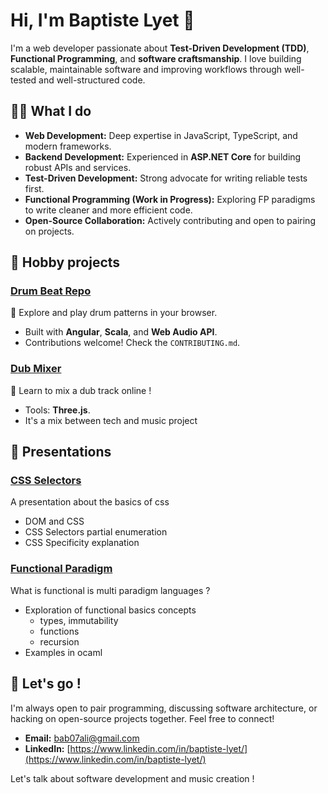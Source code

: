 # Hi, I'm Baptiste Lyet 👋

I'm a web developer passionate about **Test-Driven Development (TDD)**, **Functional Programming**, and **software craftsmanship**. I love building scalable, maintainable software and improving workflows through well-tested and well-structured code.

## 🤸‍♂️ What I do
- **Web Development:** Deep expertise in JavaScript, TypeScript, and modern frameworks.
- **Backend Development:** Experienced in **ASP.NET Core** for building robust APIs and services.
- **Test-Driven Development:** Strong advocate for writing reliable tests first.
- **Functional Programming (Work in Progress):** Exploring FP paradigms to write cleaner and more efficient code.
- **Open-Source Collaboration:** Actively contributing and open to pairing on projects.

## 📌 Hobby projects
### [Drum Beat Repo](https://github.com/Babali42/drum-beat-repo)
🎵 Explore and play drum patterns in your browser.
- Built with **Angular**, **Scala**, and **Web Audio API**.
- Contributions welcome! Check the `CONTRIBUTING.md`.

### [Dub Mixer](https://github.com/Babali42/fayacan-dub-mixer/)
🎵 Learn to mix a dub track online !
- Tools: **Three.js**.
- It's a mix between tech and music project

## 🚀 Presentations
### [CSS Selectors](https://github.com/Babali42/lunch-and-learn-css)
A presentation about the basics of css
- DOM and CSS
- CSS Selectors partial enumeration
- CSS Specificity explanation

### [Functional Paradigm](https://github.com/Babali42/FunctionalParadigmPresentation)
What is functional is multi paradigm languages ?
- Exploration of functional basics concepts
  - types, immutability
  - functions
  - recursion
- Examples in ocaml

## 🤝 Let's go !
I'm always open to pair programming, discussing software architecture, or hacking on open-source projects together. Feel free to connect!
- **Email:** [bab07ali@gmail.com](mailto:bab07ali@gmail.com)
- **LinkedIn:** [https://www.linkedin.com/in/baptiste-lyet/](https://www.linkedin.com/in/baptiste-lyet/)

Let's talk about software development and music creation !

